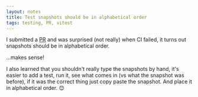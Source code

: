```yaml
---
layout: notes
title: Test snapshots should be in alphabetical order
tags: testing, PR, vitest
---
```


I submitted a [PR](https://github.com/unocss/unocss/pull/3237) and was surprised (not really) when CI failed, it turns out snapshots should be in alphabetical order.

...makes sense!

I also learned that you shouldn't really type the snapshots by hand, it's easier to add a test, run it, see what comes in (vs what the snapshot was before), if it was the correct thing just copy paste the snapshot. And place it in alphabetical order. 😊